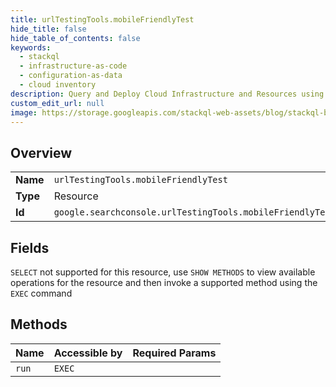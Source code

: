 ```yaml
---
title: urlTestingTools.mobileFriendlyTest
hide_title: false
hide_table_of_contents: false
keywords:
  - stackql
  - infrastructure-as-code
  - configuration-as-data
  - cloud inventory
description: Query and Deploy Cloud Infrastructure and Resources using SQL
custom_edit_url: null
image: https://storage.googleapis.com/stackql-web-assets/blog/stackql-blog-post-featured-image.png
---
```

  
    

## Overview
<table><tbody>
<tr><td><b>Name</b></td><td><code>urlTestingTools.mobileFriendlyTest</code></td></tr>
<tr><td><b>Type</b></td><td>Resource</td></tr>
<tr><td><b>Id</b></td><td><code>google.searchconsole.urlTestingTools.mobileFriendlyTest</code></td></tr>
</tbody></table>

## Fields
`SELECT` not supported for this resource, use `SHOW METHODS` to view available operations for the resource and then invoke a supported method using the `EXEC` command  
## Methods
| Name | Accessible by | Required Params |
|:-----|:--------------|:----------------|
| `run` | `EXEC` |  |
